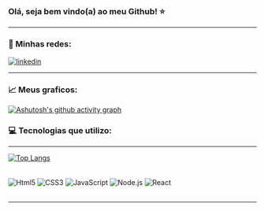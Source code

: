 ### Olá, seja bem vindo(a) ao meu Github! ⭐
<div> <hr> </div>

### 👥 Minhas redes: 

[![linkedin](https://img.shields.io/badge/LinkedIn-0077B5?style=for-the-badge&logo=linkedin&logoColor=white)](https://www.linkedin.com/in/ingride-reis-020097226/)


<div> <hr> </div>

### 📈 Meus graficos: 

[![Ashutosh's github activity graph](https://activity-graph.herokuapp.com/graph?username=Ashutosh00710&theme=dracula)](https://github.com/ashutosh00710/github-readme-activity-graph)


### 💻 Tecnologias que utilizo:
<div> <hr> </div>

[![Top Langs](https://github-readme-stats.vercel.app/api/top-langs/?username=Yuut-Reis&layout=compacttrue&theme=dracula)](https://github.com/anuraghazra/github-readme-stats)

<div style="display: inline_block" ><br>
  <img align="center" alt="Html5" src="https://img.shields.io/badge/HTML5-E34F26?style=for-the-badge&logo=html5&logoColor=white" > 
  <img align="center" alt="CSS3" src="https://img.shields.io/badge/CSS3-1572B6?style=for-the-badge&logo=css3&logoColor=white" >
  <img align="center" alt="JavaScript" src="https://img.shields.io/badge/JavaScript-F7DF1E?style=for-the-badge&logo=javascript&logoColor=black" >
  <img align="center" alt="Node.js" src="https://img.shields.io/badge/Node.js-43853D?style=for-the-badge&logo=node.js&logoColor=white" >
  <img align="center" alt="React" src="https://img.shields.io/badge/React-20232A?style=for-the-badge&logo=react&logoColor=61DAFB" >
  <img align="center" alt="" src="" >
  <img align="center" alt="" src="" >	
  <br>
  <br>
</div> 

<div> <hr> </div>
